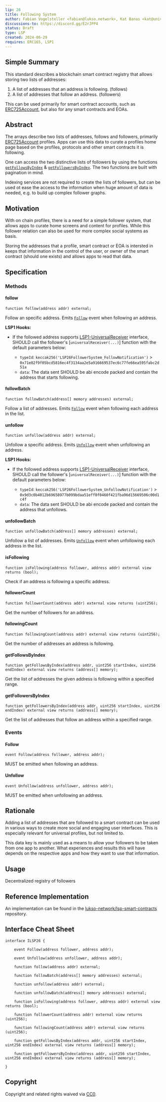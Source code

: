 ```yaml
---
lip: 26
title: Following System
author: Fabian Vogelsteller <fabian@lukso.network>, Kat Banas <kat@universaleverything.io>
discussions-to: https://discord.gg/E2rJPP4
status: Draft
type: LSP
created: 2024-06-29
requires: ERC165, LSP1
---
```


## Simple Summary

This standard describes a blockchain smart contract registry that allows storing two lists of addresses:

1. A list of addresses that an address is following. (follows)
2. A list of addresses that follow an address. (followers)

This can be used primarily for smart contract accounts, such as [ERC725Account](./LSP-0-ERC725Account.md), but also for any smart contracts and EOAs.

## Abstract

The arrays describe two lists of addresses, follows and followers, primarily [ERC725Account](./LSP-0-ERC725Account.md) profiles. Apps can use this data to curate a profiles home page based on the profiles, protocols and other smart contracts it is following.

One can access the two distinctive lists of followers by using the functions [`getFollowsByIndex`](#getFollowsByIndex) & [`getFollowersByIndex`](#getFollowersByIndex). The two functions are built with pagination in mind.

Indexing services are not required to create the lists of followers, but can be used ot ease the access to the information when huge amount of data is needed, e.g. to build up complex follower graphs.

## Motivation

With on chain profiles, there is a need for a simple follower system, that allows apps to curate home screens and content for profiles. While this follower relation can also be used for more complex social systems as basis.

Storing the addresses that a profile, smart contract or EOA is intersted in keeps that information in the control of the user, or owner of the smart contract (should one exists) and allows apps to read that data.

## Specification

### Methods

#### follow

```solidity
function follow(address addr) external;
```

Follow an specific address.
Emits [`Follow`](#follow-1) event when following an address.

**LSP1 Hooks:**

- If the followed address supports [LSP1-UniversalReceiver] interface, SHOULD call the follower's [`universalReceiver(...)`] function with the default parameters below:

  - `typeId`: `keccak256('LSP26FollowerSystem_FollowNotification')` > `0x71e02f9f05bcd5816ec4f3134aa2e5a916669537ec6c77fe66ea595fabc2d51a`
  - `data`: The data sent SHOULD be abi encode packed and contain the address that starts following.

#### followBatch

```solidity
function followBatch(address[] memory addresses) external;
```

Follow a list of addresses.
Emits [`Follow`](#follow-1) event when following each address in the list.

#### unfollow

```solidity
function unfollow(address addr) external;
```

Unfollow a specific address.
Emits [`Unfollow`](#Unfollow-1) event when unfollowing an address.

**LSP1 Hooks:**

- If the followed address supports [LSP1-UniversalReceiver] interface, SHOULD call the follower's [`universalReceiver(...)`] function with the default parameters below:

  - `typeId`: `keccak256('LSP26FollowerSystem_UnfollowNotification')` > `0x9d3c0b4012b69658977b099bdaa51eff0f0460f421fba96d15669506c00d1c4f`
  - `data`: The data sent SHOULD be abi encode packed and contain the address that unfollows.

#### unfollowBatch

```solidity
function unfollowBatch(address[] memory addresses) external;
```

Unfollow a list of addresses.
Emits [`Unfollow`](#Unfollow-1) event when unfollowing each address in the list.

#### isFollowing

```solidity
function isFollowing(address follower, address addr) external view returns (bool);
```

Check if an address is following a specific address.

#### followerCount

```solidity
function followerCount(address addr) external view returns (uint256);
```

Get the number of followers for an address.

#### followingCount

```solidity
function followingCount(address addr) external view returns (uint256);
```

Get the number of addresses an address is following.

#### getFollowsByIndex

```solidity
function getFollowsByIndex(address addr, uint256 startIndex, uint256 endIndex) external view returns (address[] memory);
```

Get the list of addresses the given address is following within a specified range.

#### getFollowersByIndex

```solidity
function getFollowersByIndex(address addr, uint256 startIndex, uint256 endIndex) external view returns (address[] memory);
```

Get the list of addresses that follow an address within a specified range.

### Events

#### Follow

```solidity
event Follow(address follower, address addr);
```

MUST be emitted when following an address.

#### Unfollow

```solidity
event Unfollow(address unfollower, address addr);
```

MUST be emitted when unfollowing an address.

## Rationale

Adding a list of addresses that are followed to a smart contract can be used in various ways to create more social and engaging user interfaces. This is especially relevant for universal profiles, but not limited to.

This data key is mainly used as a means to allow your followers to be taken from one app to another. What experiences and results this will have depends on the respective apps and how they want to use that information.

## Usage

Decentralized registry of followers

## Reference Implementation

An implementation can be found in the [lukso-network/lsp-smart-contracts] repository.

## Interface Cheat Sheet

```solidity
interface ILSP26 {

    event Follow(address follower, address addr);

    event Unfollow(address unfollower, address addr);

    function follow(address addr) external;

    function followBatch(address[] memory addresses) external;

    function unfollow(address addr) external;

    function unfollowBatch(address[] memory addresses) external;

    function isFollowing(address follower, address addr) external view returns (bool);

    function followerCount(address addr) external view returns (uint256);

    function followingCount(address addr) external view returns (uint256);

    function getFollowsByIndex(address addr, uint256 startIndex, uint256 endIndex) external view returns (address[] memory);

    function getFollowersByIndex(address addr, uint256 startIndex, uint256 endIndex) external view returns (address[] memory);

}
```

## Copyright

Copyright and related rights waived via [CC0](https://creativecommons.org/publicdomain/zero/1.0/).

[LSP1-UniversalReceiver]: ./LSP-1-UniversalReceiver.md
[lukso-network/lsp-smart-contracts]: https://github.com/lukso-network/lsp-smart-contracts/tree/develop/packages/lsp26-contracts/contracts/LSP26FollowingSystem.sol
